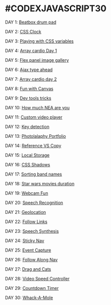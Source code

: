 # #CODEXJAVASCRIPT30




DAY 1: [Beatbox drum pad](https://sebarz.github.io/javascript-30/Beatbox/)

DAY 2: [CSS Clock](https://sebarz.github.io/javascript-30/clock)

DAY 3: [Playing with CSS variables](https://sebarz.github.io/javascript-30/CSSvariables)

DAY 4: [Array cardio Day 1](https://sebarz.github.io/javascript-30/cardioDay1)

DAY 5: [Flex panel image gallery](https://sebarz.github.io/javascript-30/flexPanelGallery)

DAY 6: [Ajax type ahead](https://sebarz.github.io/javascript-30/typeAhead)

DAY 7: [Array cardio day 2](https://sebarz.github.io/javascript-30/cardioDay2)

DAY 8: [Fun with Canvas](https://sebarz.github.io/javascript-30/canvas)

DAY 9: [Dev tools tricks](https://sebarz.github.io/javascript-30/devTools)

DAY 10: [How much NEA are you](https://sebarz.github.io/javascript-30/howNea)

DAY 11: [Custom video player](https://sebarz.github.io/javascript-30/videoPlayer)

DAY 12: [Key detection](https://sebarz.github.io/javascript-30/keyDetection)

DAY 13: [Photolalaphy Portfolio](https://sebarz.github.io/javascript-30/Photolalaphy)

DAY 14: [Reference VS Copy](https://sebarz.github.io/javascript-30/referenceVSCopy)

DAY 15: [Local Storage](https://sebarz.github.io/javascript-30/localStorage)

DAY 16: [CSS Shadows](https://sebarz.github.io/javascript-30/shadow)

DAY 17: [Sorting band names](https://sebarz.github.io/javascript-30/sorting)

DAY 18: [Star wars movies duration](https://sebarz.github.io/javascript-30/SWTimes)

DAY 19: [Webcam Fun](https://sebarz.github.io/javascript-30/webcamFun)

DAY 20: [Speech Recognition](https://sebarz.github.io/javascript-30/speechRecognition)

DAY 21: [Geolocation](https://sebarz.github.io/javascript-30/geolocation)

DAY 22: [Follow Links](https://sebarz.github.io/javascript-30/followLinks)

DAY 23: [Speech Synthesis](https://sebarz.github.io/javascript-30/speechSynthesis)

DAY 24: [Sticky Nav](https://sebarz.github.io/javascript-30/stickyNav)

DAY 25: [Event Capture](https://sebarz.github.io/javascript-30/eventCapture)

DAY 26: [Follow Along Nav](https://sebarz.github.io/javascript-30/alongNav)

DAY 27: [Drag and Cats](https://sebarz.github.io/javascript-30/clickAndDrag)

DAY 28: [Video Speed Controller](https://sebarz.github.io/javascript-30/videoSpeed)

DAY 29: [Countdown Timer](https://sebarz.github.io/javascript-30/countdownTimer)

DAY 30: [Whack-A-Mole](https://sebarz.github.io/javascript-30/whackAMole)